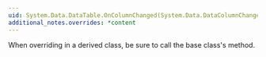```yaml
---
uid: System.Data.DataTable.OnColumnChanged(System.Data.DataColumnChangeEventArgs)
additional_notes.overrides: *content
---
```


<p>When overriding <xref href="System.Data.DataTable.OnColumnChanged(System.Data.DataColumnChangeEventArgs)"></xref> in a derived class, be sure to call the base class's <xref href="System.Data.DataTable.OnColumnChanged(System.Data.DataColumnChangeEventArgs)"></xref> method.</p>


